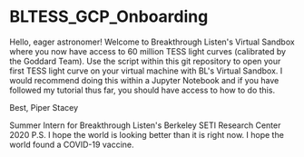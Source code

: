 # BLTESS_GCP_Onboarding

Hello, eager astronomer! Welcome to Breakthrough Listen's Virtual Sandbox where you now have access to 60 million TESS light curves (calibrated by the Goddard Team). Use the script within this git repository to open your first TESS light curve on your virtual machine with BL's Virtual Sandbox. I would recommend doing this within a Jupyter Notebook and if you have followed my tutorial thus far, you should have access to how to do this. 

Best,
Piper Stacey

Summer Intern for Breakthrough Listen's Berkeley SETI Research Center 2020
P.S. 
I hope the world is looking better than it is right now. I hope the world found a COVID-19 vaccine.
